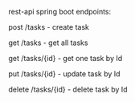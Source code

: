 rest-api spring boot endpoints:

post /tasks - create task

get /tasks - get all tasks

get /tasks/{id} - get one task by Id

put /tasks/{id} - update task by Id

delete /tasks/{id} - delete task by Id
